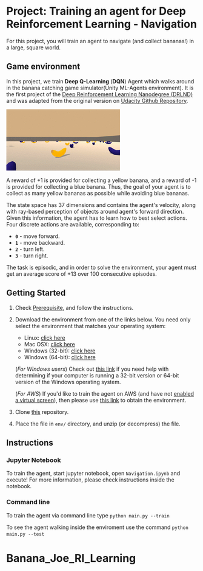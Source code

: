 # Project: Training an agent for Deep Reinforcement Learning - Navigation

For this project, you will train an agent to navigate (and collect bananas!) in a large, square world.  

## Game environment

In this project, we train **Deep Q-Learning** (**DQN**) Agent which walks around in the banana catching game simulator(Unity ML-Agents environment).
It is the first project of the [Deep Reinforcement Learning Nanodegree (DRLND)](https://www.udacity.com/course/deep-reinforcement-learning-nanodegree--nd893) and was adapted from the original version on [Udacity Github Repository](https://github.com/udacity/deep-reinforcement-learning/tree/master/p1_navigation).

![Trained Agent](./trained_agent.gif)

A reward of +1 is provided for collecting a yellow banana, and a reward of -1 is provided for collecting a blue banana.  Thus, the goal of your agent is to collect as many yellow bananas as possible while avoiding blue bananas.  

The state space has 37 dimensions and contains the agent's velocity, along with ray-based perception of objects around agent's forward direction.  Given this information, the agent has to learn how to best select actions.  Four discrete actions are available, corresponding to:
- **`0`** - move forward.
- **`1`** - move backward.
- **`2`** - turn left.
- **`3`** - turn right.

The task is episodic, and in order to solve the environment, your agent must get an average score of +13 over 100 consecutive episodes.

## Getting Started
1. Check [Prerequisite](https://github.com/udacity/deep-reinforcement-learning/#dependencies), and follow the instructions.

2. Download the environment from one of the links below.  You need only select the environment that matches your operating system:
    - Linux: [click here](https://s3-us-west-1.amazonaws.com/udacity-drlnd/P1/Banana/Banana_Linux.zip)
    - Mac OSX: [click here](https://s3-us-west-1.amazonaws.com/udacity-drlnd/P1/Banana/Banana.app.zip)
    - Windows (32-bit): [click here](https://s3-us-west-1.amazonaws.com/udacity-drlnd/P1/Banana/Banana_Windows_x86.zip)
    - Windows (64-bit): [click here](https://s3-us-west-1.amazonaws.com/udacity-drlnd/P1/Banana/Banana_Windows_x86_64.zip)

    (_For Windows users_) Check out [this link](https://support.microsoft.com/en-us/help/827218/how-to-determine-whether-a-computer-is-running-a-32-bit-version-or-64) if you need help with determining if your computer is running a 32-bit version or 64-bit version of the Windows operating system.

    (_For AWS_) If you'd like to train the agent on AWS (and have not [enabled a virtual screen](https://github.com/Unity-Technologies/ml-agents/blob/master/docs/Training-on-Amazon-Web-Service.md)), then please use [this link](https://s3-us-west-1.amazonaws.com/udacity-drlnd/P1/Banana/Banana_Linux_NoVis.zip) to obtain the environment.

3. Clone [this](https://github.com/EmmiOcean/Banana_Joe_RI_Learning.git) repository.

4. Place the file in `env/` directory, and unzip (or decompress) the file.

## Instructions
### Jupyter Notebook
To train the agent, start jupyter notebook, open `Navigation.ipynb` and execute! For more information, please check instructions inside the notebook.

### Command line 
To train the agent via command line type `python main.py --train`

To see the agent walking inside the enviroment use the command `python main.py --test`





# Banana_Joe_RI_Learning
